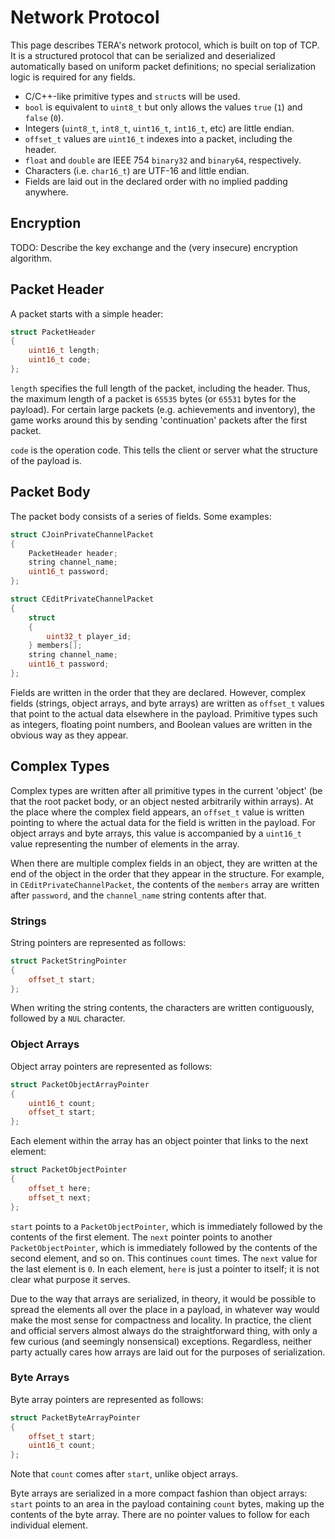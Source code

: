 # Network Protocol

This page describes TERA's network protocol, which is built on top of TCP. It is
a structured protocol that can be serialized and deserialized automatically
based on uniform packet definitions; no special serialization logic is required
for any fields.

* C/C++-like primitive types and `struct`s will be used.
* `bool` is equivalent to `uint8_t` but only allows the values `true` (`1`) and
  `false` (`0`).
* Integers (`uint8_t`, `int8_t`, `uint16_t`, `int16_t`, etc) are little endian.
* `offset_t` values are `uint16_t` indexes into a packet, including the header.
* `float` and `double` are IEEE 754 `binary32` and `binary64`, respectively.
* Characters (i.e. `char16_t`) are UTF-16 and little endian.
* Fields are laid out in the declared order with no implied padding anywhere.

## Encryption

TODO: Describe the key exchange and the (very insecure) encryption algorithm.

## Packet Header

A packet starts with a simple header:

```cpp
struct PacketHeader
{
    uint16_t length;
    uint16_t code;
};
```

`length` specifies the full length of the packet, including the header. Thus,
the maximum length of a packet is `65535` bytes (or `65531` bytes for the
payload). For certain large packets (e.g. achievements and inventory), the game
works around this by sending 'continuation' packets after the first packet.

`code` is the operation code. This tells the client or server what the structure
of the payload is.

## Packet Body

The packet body consists of a series of fields. Some examples:

```cpp
struct CJoinPrivateChannelPacket
{
    PacketHeader header;
    string channel_name;
    uint16_t password;
};

struct CEditPrivateChannelPacket
{
    struct
    {
        uint32_t player_id;
    } members[];
    string channel_name;
    uint16_t password;
};
```

Fields are written in the order that they are declared. However, complex fields
(strings, object arrays, and byte arrays) are written as `offset_t` values that
point to the actual data elsewhere in the payload. Primitive types such as
integers, floating point numbers, and Boolean values are written in the obvious
way as they appear.

## Complex Types

Complex types are written after all primitive types in the current 'object' (be
that the root packet body, or an object nested arbitrarily within arrays). At
the place where the complex field appears, an `offset_t` value is written
pointing to where the actual data for the field is written in the payload. For
object arrays and byte arrays, this value is accompanied by a `uint16_t` value
representing the number of elements in the array.

When there are multiple complex fields in an object, they are written at the end
of the object in the order that they appear in the structure. For example, in
`CEditPrivateChannelPacket`, the contents of the `members` array are written
after `password`, and the `channel_name` string contents after that.

### Strings

String pointers are represented as follows:

```cpp
struct PacketStringPointer
{
    offset_t start;
};
```

When writing the string contents, the characters are written contiguously,
followed by a `NUL` character.

### Object Arrays

Object array pointers are represented as follows:

```cpp
struct PacketObjectArrayPointer
{
    uint16_t count;
    offset_t start;
};
```

Each element within the array has an object pointer that links to the next
element:

```cpp
struct PacketObjectPointer
{
    offset_t here;
    offset_t next;
};
```

`start` points to a `PacketObjectPointer`, which is immediately followed by the
contents of the first element. The `next` pointer points to another
`PacketObjectPointer`, which is immediately followed by the contents of the
second element, and so on. This continues `count` times. The `next` value for
the last element is `0`. In each element, `here` is just a pointer to itself;
it is not clear what purpose it serves.

Due to the way that arrays are serialized, in theory, it would be possible to
spread the elements all over the place in a payload, in whatever way would make
the most sense for compactness and locality. In practice, the client and
official servers almost always do the straightforward thing, with only a few
curious (and seemingly nonsensical) exceptions. Regardless, neither party
actually cares how arrays are laid out for the purposes of serialization.

### Byte Arrays

Byte array pointers are represented as follows:

```cpp
struct PacketByteArrayPointer
{
    offset_t start;
    uint16_t count;
};
```

Note that `count` comes after `start`, unlike object arrays.

Byte arrays are serialized in a more compact fashion than object arrays: `start`
points to an area in the payload containing `count` bytes, making up the
contents of the byte array. There are no pointer values to follow for each
individual element.
